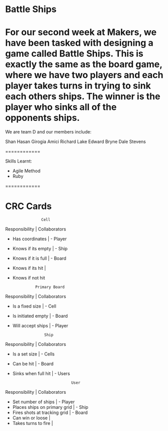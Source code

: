 Battle Ships
============

For our second week at Makers, we have been tasked with designing a game called Battle Ships. This is exactly the same as the board game, where we have two players and each player takes turns in trying to sink each others ships. The winner is the player who sinks all of the opponents ships. 
=========================================================================================

We are team D and our members include:

Shan Hasan
Girogia Amici
Richard Lake
Edward Bryne
Dale Stevens

============

Skills Learnt:
- Agile Method
- Ruby

============

CRC Cards
=========
                    Cell  
Responsibility        |   Collaborators 
- Has coordinates     |   - Player
- Knows if its empty  |   - Ship
- Knows if it is full |   - Board
- Knows if its hit    |    
- Knows if not hit

                Primary Board  
Responsibility        |   Collaborators 
- Is a fixed size     |   - Cell
- Is initiated empty  |   - Board
- Will accept ships   |   - Player

                    Ship  
Responsibility        |   Collaborators 
- Is a set size       |   - Cells
- Can be hit          |   - Board
- Sinks when full hit |   - Users

                                User  
Responsibility                  |  Collaborators 
- Set number of ships           |     - Player
- Places ships on primary grid  |     - Ship
- Fires shots at tracking grid  |     - Board
- Can win or loose              |    
- Takes turns to fire           |

